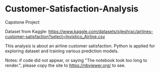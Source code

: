 # Customer-Satisfaction-Analysis
Capstone Project

Dataset from Kaggle: https://www.kaggle.com/datasets/sjleshrac/airlines-customer-satisfaction?select=Invistico_Airline.csv

This analysis is about an airline customer satisfaction. Python is applied for exploring dataset and training various prediction models.

Notes: if code did not appear, or saying "The notebook took too long to render.", please copy the site to https://nbviewer.org/ to see.
